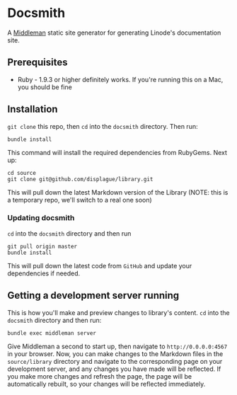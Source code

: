 # Docsmith

A [Middleman](http://middlemanapp.com) static site generator for generating Linode's documentation site.

## Prerequisites

* Ruby - 1.9.3 or higher definitely works. If you're running this on a Mac, you should be fine

## Installation

`git clone` this repo, then `cd` into the `docsmith` directory. Then run:

	bundle install

This command will install the required dependencies from RubyGems. Next up:

	cd source
	git clone git@github.com/displague/library.git

This will pull down the latest Markdown version of the Library (NOTE: this is a temporary repo, we'll switch to a real one soon)

### Updating docsmith

`cd` into the `docsmith` directory and then run

	git pull origin master
	bundle install

This will pull down the latest code from `GitHub` and update your dependencies if needed.

## Getting a development server running

This is how you'll make and preview changes to library's content. `cd` into the `docsmith` directory and then run:

	bundle exec middleman server

Give Middleman a second to start up, then navigate to `http://0.0.0.0:4567` in your browser. Now, you can make changes to the Markdown files in the `source/library` directory and navigate to the corresponding page on your development server, and any changes you have made will be reflected. If you make more changes and refresh the page, the page will be automatically rebuilt, so your changes will be reflected immediately.
